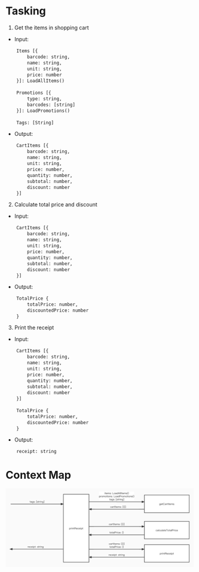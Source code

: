 # Tasking

1. Get the items in shopping cart
- Input:
```
    Items [{
        barcode: string,
        name: string,
        unit: string,
        price: number
    }]: LoadAllItems()

    Promotions [{
        type: string,
        barcodes: [string]
    }]: LoadPromotions()
    
    Tags: [String]
```
- Output:
```
    CartItems [{
        barcode: string,
        name: string,
        unit: string,
        price: number,
        quantity: number,
        subtotal: number,
        discount: number
    }]
```

2. Calculate total price and discount
- Input:
```
    CartItems [{
        barcode: string,
        name: string,
        unit: string,
        price: number,
        quantity: number,
        subtotal: number,
        discount: number
    }]
```
- Output:
```
    TotalPrice {
        totalPrice: number,
        discountedPrice: number
    }
```

3. Print the receipt
- Input:
```
    CartItems [{
        barcode: string,
        name: string,
        unit: string,
        price: number,
        quantity: number,
        subtotal: number,
        discount: number
    }]
    
    TotalPrice {
        totalPrice: number,
        discountedPrice: number
    }
```
- Output:
```
    receipt: string
```

# Context Map
![](./POSMachine.jpg)

